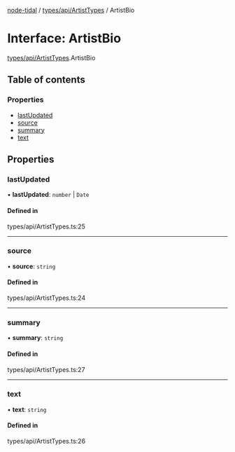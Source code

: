 [node-tidal](../README.md) / [types/api/ArtistTypes](../modules/types_api_ArtistTypes.md) / ArtistBio

# Interface: ArtistBio

[types/api/ArtistTypes](../modules/types_api_ArtistTypes.md).ArtistBio

## Table of contents

### Properties

- [lastUpdated](types_api_ArtistTypes.ArtistBio.md#lastupdated)
- [source](types_api_ArtistTypes.ArtistBio.md#source)
- [summary](types_api_ArtistTypes.ArtistBio.md#summary)
- [text](types_api_ArtistTypes.ArtistBio.md#text)

## Properties

### lastUpdated

• **lastUpdated**: `number` \| `Date`

#### Defined in

types/api/ArtistTypes.ts:25

___

### source

• **source**: `string`

#### Defined in

types/api/ArtistTypes.ts:24

___

### summary

• **summary**: `string`

#### Defined in

types/api/ArtistTypes.ts:27

___

### text

• **text**: `string`

#### Defined in

types/api/ArtistTypes.ts:26
